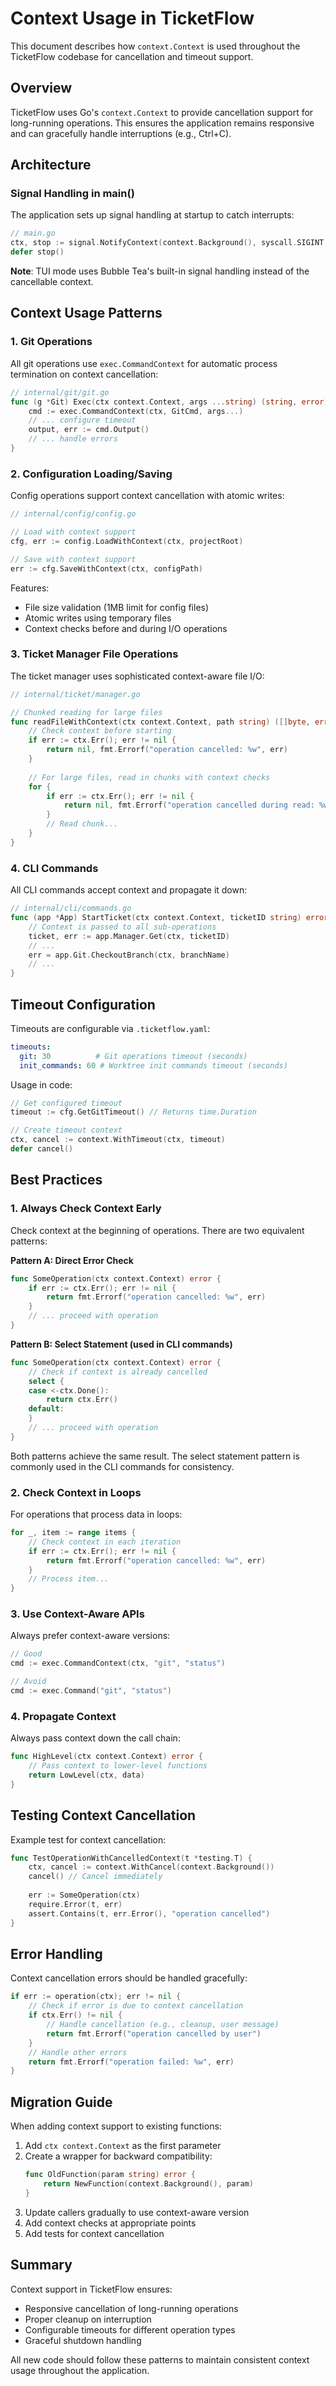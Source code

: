 # Context Usage in TicketFlow

This document describes how `context.Context` is used throughout the TicketFlow codebase for cancellation and timeout support.

## Overview

TicketFlow uses Go's `context.Context` to provide cancellation support for long-running operations. This ensures the application remains responsive and can gracefully handle interruptions (e.g., Ctrl+C).

## Architecture

### Signal Handling in main()

The application sets up signal handling at startup to catch interrupts:

```go
// main.go
ctx, stop := signal.NotifyContext(context.Background(), syscall.SIGINT, syscall.SIGTERM)
defer stop()
```

**Note**: TUI mode uses Bubble Tea's built-in signal handling instead of the cancellable context.

## Context Usage Patterns

### 1. Git Operations

All git operations use `exec.CommandContext` for automatic process termination on context cancellation:

```go
// internal/git/git.go
func (g *Git) Exec(ctx context.Context, args ...string) (string, error) {
    cmd := exec.CommandContext(ctx, GitCmd, args...)
    // ... configure timeout
    output, err := cmd.Output()
    // ... handle errors
}
```

### 2. Configuration Loading/Saving

Config operations support context cancellation with atomic writes:

```go
// internal/config/config.go

// Load with context support
cfg, err := config.LoadWithContext(ctx, projectRoot)

// Save with context support  
err := cfg.SaveWithContext(ctx, configPath)
```

Features:
- File size validation (1MB limit for config files)
- Atomic writes using temporary files
- Context checks before and during I/O operations

### 3. Ticket Manager File Operations

The ticket manager uses sophisticated context-aware file I/O:

```go
// internal/ticket/manager.go

// Chunked reading for large files
func readFileWithContext(ctx context.Context, path string) ([]byte, error) {
    // Check context before starting
    if err := ctx.Err(); err != nil {
        return nil, fmt.Errorf("operation cancelled: %w", err)
    }
    
    // For large files, read in chunks with context checks
    for {
        if err := ctx.Err(); err != nil {
            return nil, fmt.Errorf("operation cancelled during read: %w", err)
        }
        // Read chunk...
    }
}
```

### 4. CLI Commands

All CLI commands accept context and propagate it down:

```go
// internal/cli/commands.go
func (app *App) StartTicket(ctx context.Context, ticketID string) error {
    // Context is passed to all sub-operations
    ticket, err := app.Manager.Get(ctx, ticketID)
    // ...
    err = app.Git.CheckoutBranch(ctx, branchName)
    // ...
}
```

## Timeout Configuration

Timeouts are configurable via `.ticketflow.yaml`:

```yaml
timeouts:
  git: 30          # Git operations timeout (seconds)
  init_commands: 60 # Worktree init commands timeout (seconds)
```

Usage in code:
```go
// Get configured timeout
timeout := cfg.GetGitTimeout() // Returns time.Duration

// Create timeout context
ctx, cancel := context.WithTimeout(ctx, timeout)
defer cancel()
```

## Best Practices

### 1. Always Check Context Early

Check context at the beginning of operations. There are two equivalent patterns:

**Pattern A: Direct Error Check**
```go
func SomeOperation(ctx context.Context) error {
    if err := ctx.Err(); err != nil {
        return fmt.Errorf("operation cancelled: %w", err)
    }
    // ... proceed with operation
}
```

**Pattern B: Select Statement (used in CLI commands)**
```go
func SomeOperation(ctx context.Context) error {
    // Check if context is already cancelled
    select {
    case <-ctx.Done():
        return ctx.Err()
    default:
    }
    // ... proceed with operation
}
```

Both patterns achieve the same result. The select statement pattern is commonly used in the CLI commands for consistency.

### 2. Check Context in Loops

For operations that process data in loops:

```go
for _, item := range items {
    // Check context in each iteration
    if err := ctx.Err(); err != nil {
        return fmt.Errorf("operation cancelled: %w", err)
    }
    // Process item...
}
```

### 3. Use Context-Aware APIs

Always prefer context-aware versions:

```go
// Good
cmd := exec.CommandContext(ctx, "git", "status")

// Avoid
cmd := exec.Command("git", "status")
```

### 4. Propagate Context

Always pass context down the call chain:

```go
func HighLevel(ctx context.Context) error {
    // Pass context to lower-level functions
    return LowLevel(ctx, data)
}
```

## Testing Context Cancellation

Example test for context cancellation:

```go
func TestOperationWithCancelledContext(t *testing.T) {
    ctx, cancel := context.WithCancel(context.Background())
    cancel() // Cancel immediately
    
    err := SomeOperation(ctx)
    require.Error(t, err)
    assert.Contains(t, err.Error(), "operation cancelled")
}
```

## Error Handling

Context cancellation errors should be handled gracefully:

```go
if err := operation(ctx); err != nil {
    // Check if error is due to context cancellation
    if ctx.Err() != nil {
        // Handle cancellation (e.g., cleanup, user message)
        return fmt.Errorf("operation cancelled by user")
    }
    // Handle other errors
    return fmt.Errorf("operation failed: %w", err)
}
```

## Migration Guide

When adding context support to existing functions:

1. Add `ctx context.Context` as the first parameter
2. Create a wrapper for backward compatibility:
   ```go
   func OldFunction(param string) error {
       return NewFunction(context.Background(), param)
   }
   ```
3. Update callers gradually to use context-aware version
4. Add context checks at appropriate points
5. Add tests for context cancellation

## Summary

Context support in TicketFlow ensures:
- Responsive cancellation of long-running operations
- Proper cleanup on interruption
- Configurable timeouts for different operation types
- Graceful shutdown handling

All new code should follow these patterns to maintain consistent context usage throughout the application.